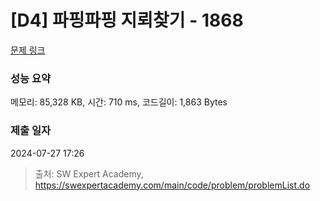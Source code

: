 # [D4] 파핑파핑 지뢰찾기 - 1868 

[문제 링크](https://swexpertacademy.com/main/code/problem/problemDetail.do?contestProbId=AV5LwsHaD1MDFAXc) 

### 성능 요약

메모리: 85,328 KB, 시간: 710 ms, 코드길이: 1,863 Bytes

### 제출 일자

2024-07-27 17:26



> 출처: SW Expert Academy, https://swexpertacademy.com/main/code/problem/problemList.do